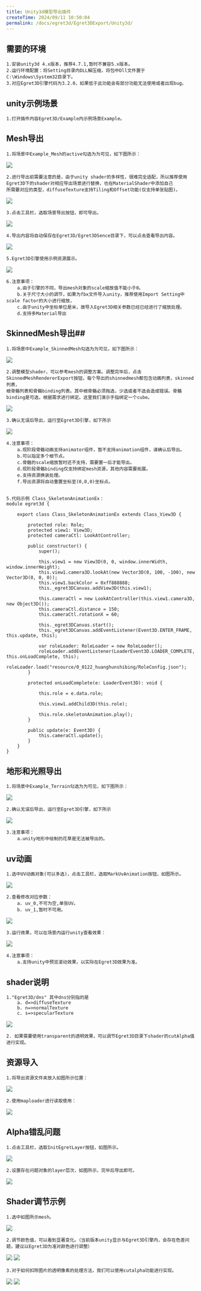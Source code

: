 ```yaml
---
title: Unity3d模型导出插件
createTime: 2024/09/11 10:50:04
permalink: /docs/egret3d/Egret3DExport/Unity3d/
---
```


## 需要的环境 ##
	1.安装unity3d 4.x版本，推荐4.7.1,暂时不兼容5.x版本。  
	2.运行环境配置：将Setting目录内DLL解压缩，将包中Dll文件置于C:\Windows\System32目录下。
	3.对应Egret3D引擎代码为3.2.0，如果低于此功能会有部分功能无法使用或者出现bug。

## unity示例场景 ##
	1.打开插件内容Egret3D/Example内示例场景Example。

## Mesh导出 ##
	1.将场景中Example_Mesh的active勾选为为可见，如下图所示：
![](Img_0.png)

	2.进行导出前需要注意的是，由于unity shader的多样性，很难完全适配，所以推荐使用Egret3D下的shader对相应导出场景进行替换，也在MaterialShader中添加自己
	所需要对应的类型，diffuseTexture支持Tiling和Offset功能(仅支持单张贴图)。
![](Img_1.png)
	
	3.点击工具栏，选取场景导出按钮，即可导出。
![](Img_2.png)

	4.导出内容将自动保存在Egret3D/Egret3DSence目录下，可以点击查看导出内容。
![](Img_3.png)

	5.Egret3D引擎使用示例资源展示。
![](Img_4.png)

	6.注意事项：
		a.由于引擎的不同，导出mesh对象的scale缩放值不能小于0。
		b.关于尺寸大小的调节，如果为fbx文件导入unity，推荐使用Import Setting中scale factor的大小进行缩放，
		c.由于unity中坐标单位是米，故导入Egret3D相关参数已经已经进行了缩放处理。
		d.支持多Material导出

## SkinnedMesh导出##
	1.将场景中Example_SkinnedMesh勾选为为可见，如下图所示：
![](Img_5.png)

	2.调整模型shader，可以参考mesh的调整方案。调整完毕后，点击SkinnedMeshRendererExport按钮，每个导出的shinnedmesh都包含动画列表，skinned列表，
	根骨骼列表和骨骼binding列表。其中根骨骼必须拖选，少选或者不选会造成错误。骨骼binding是可选，根据需求进行绑定。这里我们演示手指绑定一个cube。
![](Img_6.png)
	
	3.确认无误后导出，运行至Egret3D引擎，如下所示
![](Img_7.gif)

	4.注意事项：
		a.现阶段骨骼动画支持animator组件，暂不支持animation组件，请确认后导出。
		b.可以指定多个根节点。
		c.骨骼的scale缩放暂时还不支持，需要置一后才能导出。
		d.现阶段骨骼binding仅支持绑定mesh资源，其他内容需要拓展。
		e.支持资源换装处理。
		f.导出资源将自动重置坐标至(0,0,0)坐标点。  


	5.代码示例 Class_SkeletonAnimationEx：
	module egret3d {

	    export class Class_SkeletonAnimationEx extends Class_View3D {
	
	        protected role: Role;
	        protected view1: View3D;
	        protected cameraCtl: LookAtController;
	
	        public constructor() {
	            super();
	
	            this.view1 = new View3D(0, 0, window.innerWidth, window.innerHeight);
	            this.view1.camera3D.lookAt(new Vector3D(0, 100, -100), new Vector3D(0, 0, 0));
	            this.view1.backColor = 0xff888888;
	            this._egret3DCanvas.addView3D(this.view1);
	
	            this.cameraCtl = new LookAtController(this.view1.camera3D, new Object3D());
	            this.cameraCtl.distance = 150;
	            this.cameraCtl.rotationX = 60;
	
	            this._egret3DCanvas.start();
	            this._egret3DCanvas.addEventListener(Event3D.ENTER_FRAME, this.update, this);
	
	            var roleLoader: RoleLoader = new RoleLoader();
	            roleLoader.addEventListener(LoaderEvent3D.LOADER_COMPLETE, this.onLoadComplete, this);
	            roleLoader.load("resource/0_0122_huanghunshibing/RoleConfig.json");
	        }
	
	        protected onLoadComplete(e: LoaderEvent3D): void {
	
	            this.role = e.data.role;
	
	            this.view1.addChild3D(this.role);
	
	            this.role.skeletonAnimation.play();
	        }
	
	        public update(e: Event3D) {
	            this.cameraCtl.update();
	        }
	    }
	}

## 地形和光照导出 ##
	1.将场景中Example_Terrain勾选为为可见，如下图所示：
![](Img_8.png)

	2.确认无误后导出，运行至Egret3D引擎，如下所示
![](Img_9.png)

	3.注意事项：
		a.unity地形中绘制的花草是无法被导出的。

## uv动画 ##
	1.选中UV动画对象(可以多选)，点击工具栏，选取MarkUvAnimation按钮，如图所示。
![](Img_10.png)

	2.查看修改对应参数：
		a. uv_0,不可为空,单张UV。
		b. uv_1,暂时不可用。
![](Img_11.png)

	3.运行效果，可以在场景内运行unity查看效果：
![](Img_12.gif)

	4.注意事项：
		a.支持unity中预览滚动效果，以实际在Egret3D效果为准。

## shader说明 ##
	1."Egret3D/dns" 其中dns分别指的是
		a. d=>diffuseTexture
		b. n=>normalTexture
		c. s=>specularTexture
![](Img_13.png)

	2. 如果需要使用transparent的透明效果，可以调节Egret3D目录下shader的cutAlpha值进行实现。

## 资源导入 ##
	1.将导出资源文件夹放入如图所示位置：
![](Img_14.png)

	2.使用maploader进行读取使用：
![](Img_15.png)

## Alpha错乱问题 ##
	1.点击工具栏，选取InitEgretLayer按钮，如图所示。
![](Img_16.png)  
	
	2.设置存在问题对象的layer层次，如图所示，完毕后导出即可。
![](Img_17.png)  

## Shader调节示例 ##
	1.选中如图所示mesh。
![](Img_18.png)

	2.调节颜色值，可以看到显著变化。（当前版本unity显示与Egret3D引擎内，会存在色差问题，建议以Egret3D为准对颜色进行调整）
![](Img_19.png)
![](Img_20.png)

	3.对于如何扣除图片的透明像素的处理方法，我们可以使用cutalpha功能进行实现。	
![](Img_21.png)
![](Img_22.png)
